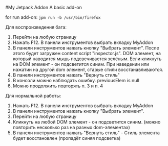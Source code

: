 #My Jetpack Addon
A basic add-on

for run add-on:
    `jpm run -b /usr/bin/firefox`
    
Для воспроизведения бага:

1. Перейти на любую страницу
2. Нажать F12. В панели инструментов выбрать вкладку MyAddon
3. В панели инструментов нажать кнопку "Выбрать элемент". После этого будет загружен content script "inspector.js". DOM элемент, на который наводится мышь подсвечивается зелёным. Если кликнуть на DOM элемент - он подсветится синим. При наведении или нажатии на другой dom элемент, старые стили восстанавливаются.
4. В панели инструментов нажать "Вернуть стиль"
5. В консоли можно наблюдать ошибку. previousElem is null
6. Можно продолжить повторять п. 3 и п. 4 
    
    
    
Для нормальной работы:


1. Нажать F12. В панели инструментов выбрать вкладку MyAddon
2. В панели инструментов нажать кнопку "Выбрать элемент".
3. Перейти на любую страницу
4. Кликнуть на любой DOM элемент - он подсветится синим. (можно повторить несколько раз на разных dom-элементах)
5. В панели инструментов нажать "Вернуть стиль" - Стиль элемента будет восстановлен (пропадёт синяя подсветка)
